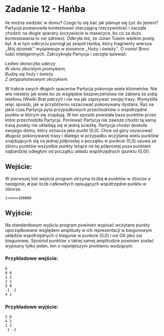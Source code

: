# Zadanie 12 - Hańba

Ile można siedzieć w domu? Czego tu się bać jak planuje się żyć do jesieni? Partycja postanowiła kontestować otaczającą rzeczywistość i zaczęła chodzić na długie spacery (oczywiście w maseczce, bo co za dużo kontestowania to nie zdrowo). Odkryła też, że Julian Tuwim wielkim poetą był. A w tym odkryciu pomógł jej zespół Hańba, który fragmenty wiersza ,,Mój dzionek'' wyśpiewuje w piosence ,,Hoży i świeży''. O ironio! Broni ludzi inteligentnych. Zakrzyknęła Partycja i zaczęła śpiewać:

*Le­d­wo sło­necz­ko ude­rzy<br>
W okno zło­ci­stym pro­my­kiem,<br>
Bu­dzę się hoży i świe­ży<br>
Z an­ty­pań­stwo­wym okrzy­kiem.*

W trakcie swych długich spacerów Partycja pokonuje wiele kilometrów. Nie wie niestety jak wiele bo ze względów bezpieczeństwa nie zabiera ze sobą telefonu (Wielki Brat patrzy!) i nie ma jak zapisywać swojej trasy. Wymyśliła więc sposób, jak w przybliżeniu oszacować pokonywany dystans. Raz na jakiś czas Partycja pyta przypadkowych przechodniów o współrzędne punktu w którym się znajdują. W ten sposób powstała baza punktów przez które przechodziła Partycja. Ponieważ Partycja nie zawsze chodzi tą samą trasą punkty nie układają się w jedną ścieżkę. Partycja chodzi dookoła swojego domu, który oznacza jako punkt (0,0). Chce od góry oszacować długość pokonywanej trasy i dlatego w przypadku wczytania wielu punktów znajdujących się na jednej półprostej o początku w punkcie (0,0) usuwa ze zbioru punktów wszystkie punkty leżące na tej półprostej poza punktem najbardziej odległym od początku układu współrzędnych (punktu (0,0)).

## Wejście:

W pierwszej linii wejścia program otrzyma liczbę **n** punktów w zbiorze a następnie, **n** par liczb całkowitych opisujących współrzędne punktu w zbiorze.
```
1<=n<=100000
```

## Wyjście:

Na standardowym wyjściu program powinien wypisać wczytane punkty uporządkowane względem amplitudy w ich reprezentacji w biegunowym układzie współrzędnych o biegunie w punkcie (0,0) i osi OX jako osi biegunowej. Spośród punktów o takiej samej amplitudzie powinien zostać wypisany tylko jeden, ten o największym promieniu wodzącym.

### Przykładowe wejście:
```
6
0 0
1 2
2 1
5 0
-1 -2
4 2
```

### Przykładowe wyjście:
```
5 0
4 2
1 2
-1 -2
```